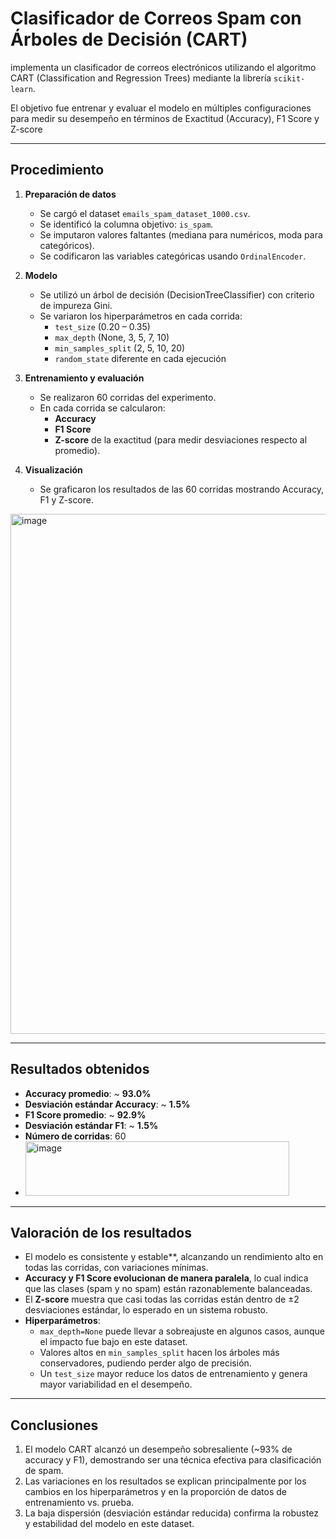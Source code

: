 # Clasificador de Correos Spam con Árboles de Decisión (CART)

 implementa un clasificador de correos electrónicos utilizando el algoritmo CART (Classification and Regression Trees) mediante la librería `scikit-learn`.  

El objetivo fue entrenar y evaluar el modelo en múltiples configuraciones para medir su desempeño en términos de Exactitud (Accuracy), F1 Score y Z-score

---

##  Procedimiento

1. **Preparación de datos**
   - Se cargó el dataset `emails_spam_dataset_1000.csv`.
   - Se identificó la columna objetivo: `is_spam`.
   - Se imputaron valores faltantes (mediana para numéricos, moda para categóricos).
   - Se codificaron las variables categóricas usando `OrdinalEncoder`.

2. **Modelo**
   - Se utilizó un árbol de decisión (DecisionTreeClassifier) con criterio de impureza Gini.
   - Se variaron los hiperparámetros en cada corrida:
     - `test_size` (0.20 – 0.35)  
     - `max_depth` (None, 3, 5, 7, 10)  
     - `min_samples_split` (2, 5, 10, 20)  
     - `random_state` diferente en cada ejecución

3. **Entrenamiento y evaluación**
   - Se realizaron 60 corridas del experimento.
   - En cada corrida se calcularon:
     - **Accuracy**
     - **F1 Score**
     - **Z-score** de la exactitud (para medir desviaciones respecto al promedio).

4. **Visualización**
   - Se graficaron los resultados de las 60 corridas mostrando Accuracy, F1 y Z-score.

<img width="1249" height="832" alt="image" src="https://github.com/user-attachments/assets/b8df1097-dd2f-4b7d-af50-b7b74cb50cea" />

---

##  Resultados obtenidos

- **Accuracy promedio**: ~ **93.0%**  
- **Desviación estándar Accuracy**: ~ **1.5%**  
- **F1 Score promedio**: ~ **92.9%**  
- **Desviación estándar F1**: ~ **1.5%**  
- **Número de corridas**: 60
- <img width="422" height="87" alt="image" src="https://github.com/user-attachments/assets/13dc031f-02a1-4bd0-98b1-5b6656300186" />



---

##  Valoración de los resultados

- El modelo es consistente y estable**, alcanzando un rendimiento alto en todas las corridas, con variaciones mínimas.  
- **Accuracy y F1 Score evolucionan de manera paralela**, lo cual indica que las clases (spam y no spam) están razonablemente balanceadas.  
- El **Z-score** muestra que casi todas las corridas están dentro de ±2 desviaciones estándar, lo esperado en un sistema robusto.  
- **Hiperparámetros**:
  - `max_depth=None` puede llevar a sobreajuste en algunos casos, aunque el impacto fue bajo en este dataset.  
  - Valores altos en `min_samples_split` hacen los árboles más conservadores, pudiendo perder algo de precisión.  
  - Un `test_size` mayor reduce los datos de entrenamiento y genera mayor variabilidad en el desempeño.  

---

##  Conclusiones

1. El modelo CART alcanzó un desempeño sobresaliente (~93% de accuracy y F1), demostrando ser una técnica efectiva para clasificación de spam.  
2. Las variaciones en los resultados se explican principalmente por los cambios en los hiperparámetros y en la proporción de datos de entrenamiento vs. prueba.  
3. La baja dispersión (desviación estándar reducida) confirma la robustez y estabilidad del modelo en este dataset.  



